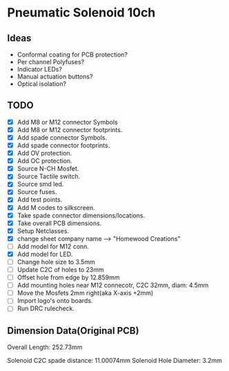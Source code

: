 # Pneumatic Solenoid 10ch

## Ideas

- Conformal coating for PCB protection?
- Per channel Polyfuses?
- Indicator LEDs?
- Manual actuation buttons?
- Optical isolation?



## TODO

- [X] Add M8 or M12 connector Symbols
- [X] Add M8 or M12 connector footprints.
- [X] Add spade connector Symbols.
- [X] Add spade connector footprints.
- [X] Add OV protection.
- [X] Add OC protection.
- [X] Source N-CH Mosfet.
- [X] Source Tactile switch.
- [X] Source smd led.
- [X] Source fuses.
- [X] Add test points.
- [X] Add M codes to silkscreen.
- [X] Take spade connector dimensions/locations.
- [X] Take overall PCB dimensions.
- [X] Setup Netclasses.
- [X] change sheet company name --> "Homewood Creations"
- [ ] Add model for M12 conn.
- [X] Add model for LED.
- [ ] Change hole size to 3.5mm
- [ ] Update C2C of holes to 23mm
- [ ] Offset hole from edge by 12.859mm
- [ ] Add mounting holes near M12 connecotr, C2C 32mm, diam: 4.5mm
- [ ] Move the Mosfets 2mm right(aka X-axis +2mm)
- [ ] Import logo's onto boards.
- [ ] Run DRC rulecheck.

## Dimension Data(Original PCB)

Overall Length: 252.73mm

Solenoid C2C spade distance: 11.00074mm
Solenoid Hole Diameter: 3.2mm


